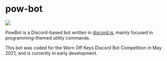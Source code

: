 # pow-bot

<img src="https://img.shields.io/github/repo-size/weiyi-m/pow-bot"> 

PowBot is a Discord-based bot written in [discord.js](https://discord.js.org), mainly focused in programming-themed utility commands.

This bot was coded for the Worn Off Keys Discord Bot Competition in May 2021, and is currently in early development.
